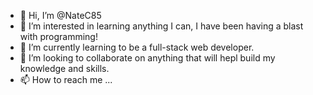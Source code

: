 - 👋 Hi, I’m @NateC85
- 👀 I’m interested in learning anything I can, I have been having a blast with programming!
- 🌱 I’m currently learning to be a full-stack web developer.
- 💞️ I’m looking to collaborate on anything that will hepl build my knowledge and skills.
- 📫 How to reach me ...

<!---
NateC85/NateC85 is a ✨ special ✨ repository because its `README.md` (this file) appears on your GitHub profile.
You can click the Preview link to take a look at your changes.
--->
